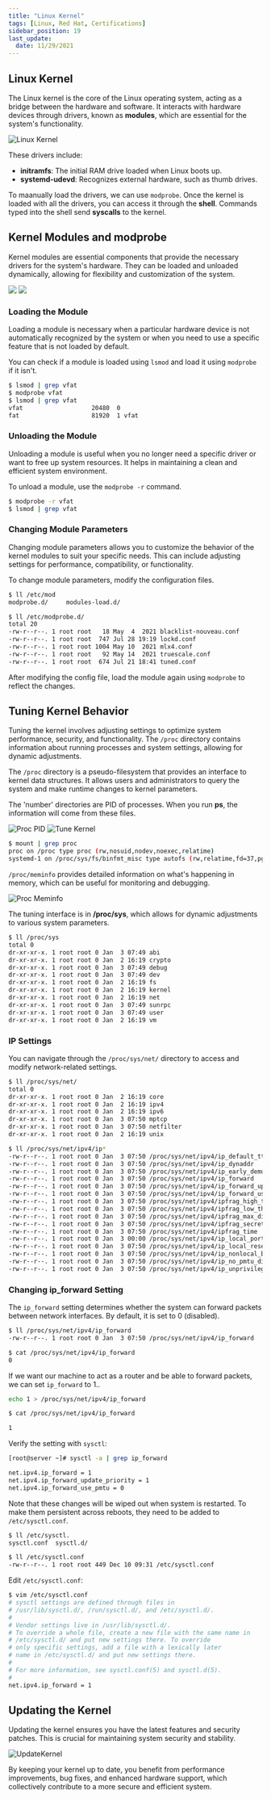 ```yaml
---
title: "Linux Kernel"
tags: [Linux, Red Hat, Certifications]
sidebar_position: 19
last_update:
  date: 11/29/2021
---
```


## Linux Kernel

The Linux kernel is the core of the Linux operating system, acting as a bridge between the hardware and software. It interacts with hardware devices through drivers, known as **modules**, which are essential for the system's functionality.

![Linux Kernel](/img/docs/sv-linux-kernel.png)

These drivers include:

- **initramfs**: The initial RAM drive loaded when Linux boots up.
- **systemd-udevd**: Recognizes external hardware, such as thumb drives.

To maanually load the drivers, we can use `modprobe`. Once the kernel is loaded with all the drivers, you can access it through the **shell**. Commands typed into the shell send **syscalls** to the kernel.

## Kernel Modules and modprobe

Kernel modules are essential components that provide the necessary drivers for the system's hardware. They can be loaded and unloaded dynamically, allowing for flexibility and customization of the system.

![](/img/docs/sv-kernel-modules.png)
![](/img/docs/sv-modprobe-1.png)

### Loading the Module

Loading a module is necessary when a particular hardware device is not automatically recognized by the system or when you need to use a specific feature that is not loaded by default.

You can check if a module is loaded using `lsmod` and load it using `modprobe` if it isn't.

```bash
$ lsmod | grep vfat
$ modprobe vfat
$ lsmod | grep vfat
vfat                   20480  0
fat                    81920  1 vfat
```

### Unloading the Module

Unloading a module is useful when you no longer need a specific driver or want to free up system resources. It helps in maintaining a clean and efficient system environment.

To unload a module, use the `modprobe -r` command.

```bash
$ modprobe -r vfat
$ lsmod | grep vfat
```

### Changing Module Parameters

Changing module parameters allows you to customize the behavior of the kernel modules to suit your specific needs. This can include adjusting settings for performance, compatibility, or functionality.

To change module parameters, modify the configuration files.

```bash
$ ll /etc/mod
modprobe.d/     modules-load.d/

$ ll /etc/modprobe.d/
total 20
-rw-r--r--. 1 root root   18 May  4  2021 blacklist-nouveau.conf
-rw-r--r--. 1 root root  747 Jul 28 19:19 lockd.conf
-rw-r--r--. 1 root root 1004 May 10  2021 mlx4.conf
-rw-r--r--. 1 root root   92 May 14  2021 truescale.conf
-rw-r--r--. 1 root root  674 Jul 21 18:41 tuned.conf
```

After modifying the config file, load the module again using `modprobe` to reflect the changes.

## Tuning Kernel Behavior

Tuning the kernel involves adjusting settings to optimize system performance, security, and functionality. The `/proc` directory contains information about running processes and system settings, allowing for dynamic adjustments.

The `/proc` directory is a pseudo-filesystem that provides an interface to kernel data structures. It allows users and administrators to query the system and make runtime changes to kernel parameters.

The 'number' directories are PID of processes. When you run **ps**, the information will come from these files.

![Proc PID](/img/docs/sv-proc-pid.png)
![Tune Kernel](/img/docs/sv-tune-kernel.png)

```bash
$ mount | grep proc
proc on /proc type proc (rw,nosuid,nodev,noexec,relatime)
systemd-1 on /proc/sys/fs/binfmt_misc type autofs (rw,relatime,fd=37,pgrp=1,timeout=0,minproto=5,maxproto=5,direct,pipe_ino=2903)
```

`/proc/meminfo` provides detailed information on what's happening in memory, which can be useful for monitoring and debugging.

![Proc Meminfo](/img/docs/sv-proc-meminfo.png)

The tuning interface is in **/proc/sys**, which allows for dynamic adjustments to various system parameters.

```bash
$ ll /proc/sys
total 0
dr-xr-xr-x. 1 root root 0 Jan  3 07:49 abi
dr-xr-xr-x. 1 root root 0 Jan  2 16:19 crypto
dr-xr-xr-x. 1 root root 0 Jan  3 07:49 debug
dr-xr-xr-x. 1 root root 0 Jan  3 07:49 dev
dr-xr-xr-x. 1 root root 0 Jan  2 16:19 fs
dr-xr-xr-x. 1 root root 0 Jan  2 16:19 kernel
dr-xr-xr-x. 1 root root 0 Jan  2 16:19 net
dr-xr-xr-x. 1 root root 0 Jan  3 07:49 sunrpc
dr-xr-xr-x. 1 root root 0 Jan  3 07:49 user
dr-xr-xr-x. 1 root root 0 Jan  2 16:19 vm
```

### IP Settings

You can navigate through the `/proc/sys/net/` directory to access and modify network-related settings.

```bash
$ ll /proc/sys/net/
total 0
dr-xr-xr-x. 1 root root 0 Jan  2 16:19 core
dr-xr-xr-x. 1 root root 0 Jan  2 16:19 ipv4
dr-xr-xr-x. 1 root root 0 Jan  2 16:19 ipv6
dr-xr-xr-x. 1 root root 0 Jan  3 07:50 mptcp
dr-xr-xr-x. 1 root root 0 Jan  3 07:50 netfilter
dr-xr-xr-x. 1 root root 0 Jan  2 16:19 unix

$ ll /proc/sys/net/ipv4/ip*
-rw-r--r--. 1 root root 0 Jan  3 07:50 /proc/sys/net/ipv4/ip_default_ttl
-rw-r--r--. 1 root root 0 Jan  3 07:50 /proc/sys/net/ipv4/ip_dynaddr
-rw-r--r--. 1 root root 0 Jan  3 07:50 /proc/sys/net/ipv4/ip_early_demux
-rw-r--r--. 1 root root 0 Jan  3 07:50 /proc/sys/net/ipv4/ip_forward
-rw-r--r--. 1 root root 0 Jan  3 07:50 /proc/sys/net/ipv4/ip_forward_update_priority
-rw-r--r--. 1 root root 0 Jan  3 07:50 /proc/sys/net/ipv4/ip_forward_use_pmtu
-rw-r--r--. 1 root root 0 Jan  3 07:50 /proc/sys/net/ipv4/ipfrag_high_thresh
-rw-r--r--. 1 root root 0 Jan  3 07:50 /proc/sys/net/ipv4/ipfrag_low_thresh
-rw-r--r--. 1 root root 0 Jan  3 07:50 /proc/sys/net/ipv4/ipfrag_max_dist
-rw-r--r--. 1 root root 0 Jan  3 07:50 /proc/sys/net/ipv4/ipfrag_secret_interval
-rw-r--r--. 1 root root 0 Jan  3 07:50 /proc/sys/net/ipv4/ipfrag_time
-rw-r--r--. 1 root root 0 Jan  3 00:00 /proc/sys/net/ipv4/ip_local_port_range
-rw-r--r--. 1 root root 0 Jan  3 07:50 /proc/sys/net/ipv4/ip_local_reserved_ports
-rw-r--r--. 1 root root 0 Jan  3 07:50 /proc/sys/net/ipv4/ip_nonlocal_bind
-rw-r--r--. 1 root root 0 Jan  3 07:50 /proc/sys/net/ipv4/ip_no_pmtu_disc
-rw-r--r--. 1 root root 0 Jan  3 07:50 /proc/sys/net/ipv4/ip_unprivileged_port_start
```

### Changing ip_forward Setting

The `ip_forward` setting determines whether the system can forward packets between network interfaces. By default, it is set to 0 (disabled).

```bash
$ ll /proc/sys/net/ipv4/ip_forward
-rw-r--r--. 1 root root 0 Jan  3 07:50 /proc/sys/net/ipv4/ip_forward

$ cat /proc/sys/net/ipv4/ip_forward
0
```

If we want our machine to act as a router and be able to forward packets, we can set `ip_forward` to 1..

```bash
echo 1 > /proc/sys/net/ipv4/ip_forward
```
```bash
$ cat /proc/sys/net/ipv4/ip_forward

1
```

Verify the setting with `sysctl`:

```bash
[root@server ~]# sysctl -a | grep ip_forward

net.ipv4.ip_forward = 1
net.ipv4.ip_forward_update_priority = 1
net.ipv4.ip_forward_use_pmtu = 0
```

Note that these changes will be wiped out when system is restarted. To make them persistent across reboots, they need to be added to `/etc/sysctl.conf`.

```bash
$ ll /etc/sysctl.
sysctl.conf  sysctl.d/

$ ll /etc/sysctl.conf
-rw-r--r--. 1 root root 449 Dec 10 09:31 /etc/sysctl.conf
```

Edit `/etc/sysctl.conf`:

```bash
$ vim /etc/sysctl.conf
# sysctl settings are defined through files in
# /usr/lib/sysctl.d/, /run/sysctl.d/, and /etc/sysctl.d/.
#
# Vendor settings live in /usr/lib/sysctl.d/.
# To override a whole file, create a new file with the same name in
# /etc/sysctl.d/ and put new settings there. To override
# only specific settings, add a file with a lexically later
# name in /etc/sysctl.d/ and put new settings there.
#
# For more information, see sysctl.conf(5) and sysctl.d(5).
#
net.ipv4.ip_forward = 1
```

## Updating the Kernel

Updating the kernel ensures you have the latest features and security patches. This is crucial for maintaining system security and stability.

![UpdateKernel](/img/docs/sv-update-kernel.png)

By keeping your kernel up to date, you benefit from performance improvements, bug fixes, and enhanced hardware support, which collectively contribute to a more secure and efficient system.
